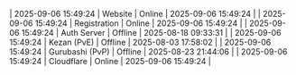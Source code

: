 | 2025-09-06 15:49:24 | Website | Online | 2025-09-06 15:49:24 |
| 2025-09-06 15:49:24 | Registration | Online | 2025-09-06 15:49:24 |
| 2025-09-06 15:49:24 | Auth Server | Offline | 2025-08-18 09:33:31 |
| 2025-09-06 15:49:24 | Kezan (PvE) | Offline | 2025-08-03 17:58:02 |
| 2025-09-06 15:49:24 | Gurubashi (PvP) | Offline | 2025-08-23 21:44:06 |
| 2025-09-06 15:49:24 | Cloudflare | Online | 2025-09-06 15:49:24 |
